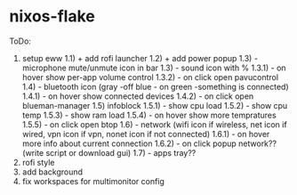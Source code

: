 # nixos-flake
ToDo:
1) setup eww
    1.1) + add rofi launcher
    1.2) + add power popup
    1.3) - microphone mute/unmute icon in bar
    1.3) - sound icon with %
        1.3.1) - on hover show per-app volume control
        1.3.2) - on click open pavucontrol
    1.4) - bluetooth icon (gray -off blue - on green -something is connected)
        1.4.1) - on hover show connected devices
        1.4.2) - on click open blueman-manager
    1.5) infoblock 
        1.5.1) - show cpu load
        1.5.2) - show cpu temp
        1.5.3) - show ram load
        1.5.4) - on hover show more tempratures
        1.5.5) - on click open btop
    1.6) - network (wifi icon if wireless, net icon if wired, vpn icon if vpn, nonet icon if not connected)
        1.6.1) - on hover more info about current connection
        1.6.2) - on click popup network??(write script or download gui)
    1.7) - apps tray??
2) rofi style
3) add background
4) fix workspaces for multimonitor config
